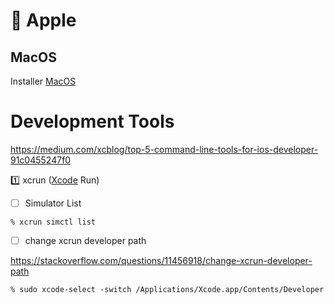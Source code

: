 # :green_apple: Apple


## MacOS 

Installer [MacOS](MacOS.md)


# Development Tools

https://medium.com/xcblog/top-5-command-line-tools-for-ios-developer-91c0455247f0

:one: xcrun ([Xcode](https://developer.apple.com/xcode/) Run)

- [ ] Simulator List


```
% xcrun simctl list
```

- [ ] change xcrun developer path

https://stackoverflow.com/questions/11456918/change-xcrun-developer-path

```
% sudo xcode-select -switch /Applications/Xcode.app/Contents/Developer
```


